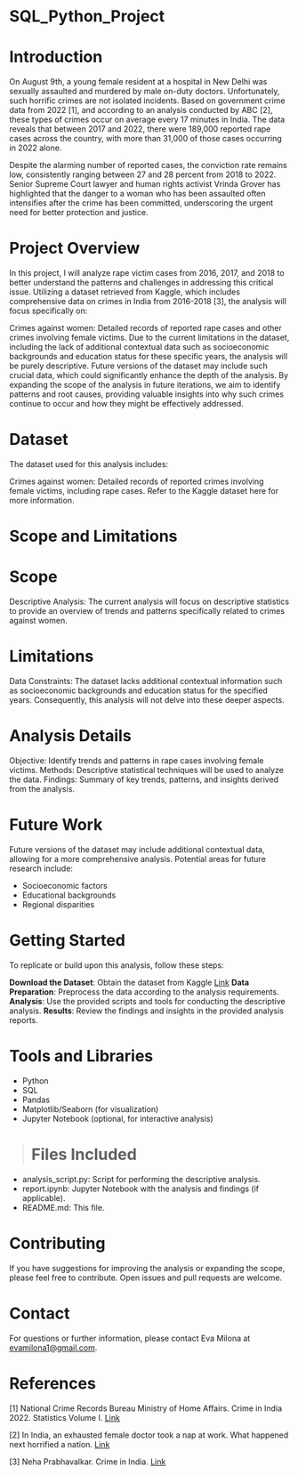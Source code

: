# SQL_Python_Project

# Introduction
On August 9th, a young female resident at a hospital in New Delhi was sexually assaulted and murdered by male on-duty doctors. Unfortunately, such horrific crimes are not isolated incidents. Based on government crime data from 2022 [1], and according to an analysis conducted by ABC [2], these types of crimes occur on average every 17 minutes in India. The data reveals that between 2017 and 2022, there were 189,000 reported rape cases across the country, with more than 31,000 of those cases occurring in 2022 alone.

Despite the alarming number of reported cases, the conviction rate remains low, consistently ranging between 27 and 28 percent from 2018 to 2022. Senior Supreme Court lawyer and human rights activist Vrinda Grover has highlighted that the danger to a woman who has been assaulted often intensifies after the crime has been committed, underscoring the urgent need for better protection and justice.

# Project Overview
In this project, I will analyze rape victim cases from 2016, 2017, and 2018 to better understand the patterns and challenges in addressing this critical issue. Utilizing a dataset retrieved from Kaggle, which includes comprehensive data on crimes in India from 2016-2018 [3], the analysis will focus specifically on:

Crimes against women: Detailed records of reported rape cases and other crimes involving female victims.
Due to the current limitations in the dataset, including the lack of additional contextual data such as socioeconomic backgrounds and education status for these specific years, the analysis will be purely descriptive. Future versions of the dataset may include such crucial data, which could significantly enhance the depth of the analysis. By expanding the scope of the analysis in future iterations, we aim to identify patterns and root causes, providing valuable insights into why such crimes continue to occur and how they might be effectively addressed.

# Dataset
The dataset used for this analysis includes:

Crimes against women: Detailed records of reported crimes involving female victims, including rape cases.
Refer to the Kaggle dataset here for more information.

# Scope and Limitations

# Scope
Descriptive Analysis: The current analysis will focus on descriptive statistics to provide an overview of trends and patterns specifically related to crimes against women.

# Limitations
Data Constraints: The dataset lacks additional contextual information such as socioeconomic backgrounds and education status for the specified years. Consequently, this analysis will not delve into these deeper aspects.

# Analysis Details
Objective: Identify trends and patterns in rape cases involving female victims.
Methods: Descriptive statistical techniques will be used to analyze the data.
Findings: Summary of key trends, patterns, and insights derived from the analysis.

# Future Work
Future versions of the dataset may include additional contextual data, allowing for a more comprehensive analysis. Potential areas for future research include:

- Socioeconomic factors
- Educational backgrounds
- Regional disparities

# Getting Started
To replicate or build upon this analysis, follow these steps:

**Download the Dataset**: Obtain the dataset from Kaggle [Link](https://www.kaggle.com/datasets/nehaprabhavalkar/crime-in-india) 
**Data Preparation**: Preprocess the data according to the analysis requirements.
**Analysis**: Use the provided scripts and tools for conducting the descriptive analysis.
**Results**: Review the findings and insights in the provided analysis reports.

# Tools and Libraries
- Python
- SQL
- Pandas
- Matplotlib/Seaborn (for visualization)
- Jupyter Notebook (optional, for interactive analysis)

 > # Files Included
- analysis_script.py: Script for performing the descriptive analysis.
- report.ipynb: Jupyter Notebook with the analysis and findings (if applicable).
- README.md: This file. 

# Contributing
If you have suggestions for improving the analysis or expanding the scope, please feel free to contribute. Open issues and pull requests are welcome.

# Contact
For questions or further information, please contact Eva Milona at evamilona1@gmail.com.


# References
[1] National Crime Records Bureau Ministry of Home Affairs. Crime in India 2022. Statistics Volume I. [Link](https://www.ncrb.gov.in/uploads/nationalcrimerecordsbureau/custom/1701607577CrimeinIndia2022Book1.pdf)

[2] In India, an exhausted female doctor took a nap at work. What happened next horrified a nation. [Link](https://www.abc.net.au/news/2024-08-23/doctor-rape-case-horrifying-india/104252328)

[3] Neha Prabhavalkar. Crime in India. [Link](https://www.kaggle.com/datasets/nehaprabhavalkar/crime-in-india)

